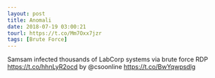 ```yaml
---
layout: post
title: Anomali
date: 2018-07-19 03:00:21
tourl: https://t.co/Mm7Oxx7jzr
tags: [Brute Force]
---
```

Samsam infected thousands of LabCorp systems via brute force RDP https://t.co/hhnLyR2ocd by @csoonline https://t.co/BwYqwpsdlg